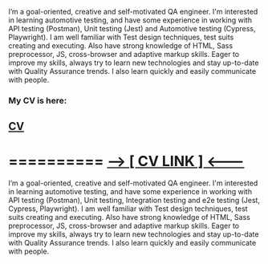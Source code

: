 I’m a goal-oriented, creative and self-motivated QA engineer. I'm interested in learning automotive testing, and have some experience in working with API testing (Postman), Unit testing (Jest) and Automotive testing (Cypress, Playwright). I am well familiar with Test design techniques, test suits creating and executing. Also have strong knowledge of HTML, Sass preprocessor, JS, cross-browser and adaptive markup skills. Eager to improve my skills, always try to learn new technologies and stay up-to-date with Quality Assurance trends. I also learn quickly and easily communicate with people.

### My CV is here:

## [CV](https://lazurniko.github.io/QA-engineer-cv/)
==========
[--> [ CV LINK ] <---](https://lazurniko.github.io/QA-engineer-cv/)
==========
I’m a goal-oriented, creative and self-motivated QA engineer. 
            I'm interested in learning automotive testing, and have some 
            experience in working with API testing (Postman), Unit testing, 
            Integration testing and e2e testing (Jest, Cypress, Playwright). I am well 
            familiar with Test design techniques, test suits creating and executing. 
            Also have strong knowledge of HTML, Sass preprocessor, JS, cross-browser 
            and adaptive markup skills. Eager to improve my skills, always try to learn 
            new technologies and stay up-to-date with Quality Assurance trends. 
            I also learn quickly and easily communicate with people.

